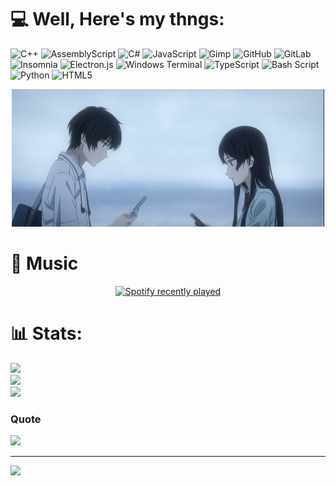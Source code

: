 # 💻 Well, Here's my thngs:
![C++](https://img.shields.io/badge/c++-%2300599C.svg?style=for-the-badge&logo=c%2B%2B&logoColor=white) ![AssemblyScript](https://img.shields.io/badge/assembly%20script-%23000000.svg?style=for-the-badge&logo=assemblyscript&logoColor=white) ![C#](https://img.shields.io/badge/c%23-%23239120.svg?style=for-the-badge&logo=csharp&logoColor=white) ![JavaScript](https://img.shields.io/badge/javascript-%23323330.svg?style=for-the-badge&logo=javascript&logoColor=%23F7DF1E) ![Gimp](https://img.shields.io/badge/Gimp-657D8B?style=for-the-badge&logo=gimp&logoColor=FFFFFF) ![GitHub](https://img.shields.io/badge/github-%23121011.svg?style=for-the-badge&logo=github&logoColor=white) ![GitLab](https://img.shields.io/badge/gitlab-%23181717.svg?style=for-the-badge&logo=gitlab&logoColor=white) ![Insomnia](https://img.shields.io/badge/Insomnia-black?style=for-the-badge&logo=insomnia&logoColor=5849BE) ![Electron.js](https://img.shields.io/badge/Electron-191970?style=for-the-badge&logo=Electron&logoColor=white) ![Windows Terminal](https://img.shields.io/badge/Windows%20Terminal-%234D4D4D.svg?style=for-the-badge&logo=windows-terminal&logoColor=white) ![TypeScript](https://img.shields.io/badge/typescript-%23007ACC.svg?style=for-the-badge&logo=typescript&logoColor=white) ![Bash Script](https://img.shields.io/badge/bash_script-%23121011.svg?style=for-the-badge&logo=gnu-bash&logoColor=white) ![Python](https://img.shields.io/badge/python-3670A0?style=for-the-badge&logo=python&logoColor=ffdd54) ![HTML5](https://img.shields.io/badge/html5-%23E34F26.svg?style=for-the-badge&logo=html5&logoColor=white)

<div align="center">
  <img height="220" width= "500"  src="banner.jpg"  />
</div>

# 🎵 Music
<div align="center">
  <a href="https://open.spotify.com/user/31co6pnnolsipe4vivdevvxxj5i4">
    <img src="https://spotify-recently-played-readme.vercel.app/api?user=31co6pnnolsipe4vivdevvxxj5i4&count=1" alt="Spotify recently played"  />
  </a>
</div>

###

###
# 📊 Stats:
![](https://github-readme-stats.vercel.app/api?username=dummy3ye&theme=dark&hide_border=false&include_all_commits=true&count_private=true)<br/>
![](https://nirzak-streak-stats.vercel.app/?user=dummy3ye&theme=dark&hide_border=false)<br/>
![](https://github-readme-stats.vercel.app/api/top-langs/?username=dummy3ye&theme=dark&hide_border=false&include_all_commits=true&count_private=true&layout=compact)

### Quote
![](https://quotes-github-readme.vercel.app/api?type=vetical&theme=dark)

---
[![](https://visitcount.itsvg.in/api?id=dummy3ye&icon=0&color=0)](https://visitcount.itsvg.in)

<!-- Proudly created with GPRM ( https://gprm.itsvg.in ) -->
